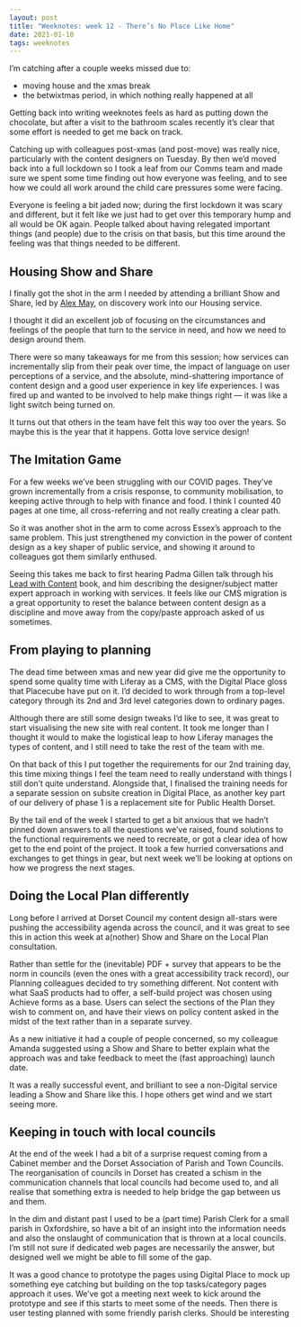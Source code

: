 ```yaml
---
layout: post
title: "Weeknotes: week 12 - There’s No Place Like Home"
date: 2021-01-10
tags: weeknotes
---
```


I’m catching after a couple weeks missed due to:

*   moving house and the xmas break
*   the betwixtmas period, in which nothing really happened at all

Getting back into writing weeknotes feels as hard as putting down the chocolate, but after a visit to the bathroom scales recently it’s clear that some effort is needed to get me back on track.

Catching up with colleagues post-xmas (and post-move) was really nice, particularly with the content designers on Tuesday. By then we’d moved back into a full lockdown so I took a leaf from our Comms team and made sure we spent some time finding out how everyone was feeling, and to see how we could all work around the child care pressures some were facing.

Everyone is feeling a bit jaded now; during the first lockdown it was scary and different, but it felt like we just had to get over this temporary hump and all would be OK again. People talked about having relegated important things (and people) due to the crisis on that basis, but this time around the feeling was that things needed to be different.

## Housing Show and Share

I finally got the shot in the arm I needed by attending a brilliant Show and Share, led by [Alex May](https://medium.com/u/3d6b53c3329?source=post_page-----9efb76450940--------------------------------), on discovery work into our Housing service.

I thought it did an excellent job of focusing on the circumstances and feelings of the people that turn to the service in need, and how we need to design around them.

There were so many takeaways for me from this session; how services can incrementally slip from their peak over time, the impact of language on user perceptions of a service, and the absolute, mind-shattering importance of content design and a good user experience in key life experiences. I was fired up and wanted to be involved to help make things right — it was like a light switch being turned on.

It turns out that others in the team have felt this way too over the years. So maybe this is the year that it happens. Gotta love service design!

## The Imitation Game

For a few weeks we’ve been struggling with our COVID pages. They’ve grown incrementally from a crisis response, to community mobilisation, to keeping active through to help with finance and food. I think I counted 40 pages at one time, all cross-referring and not really creating a clear path.

So it was another shot in the arm to come across Essex’s approach to the same problem. This just strengthened my conviction in the power of content design as a key shaper of public service, and showing it around to colleagues got them similarly enthused.

Seeing this takes me back to first hearing Padma Gillen talk through his [Lead with Content](https://books.gathercontent.com/lead-with-content) book, and him describing the designer/subject matter expert approach in working with services. It feels like our CMS migration is a great opportunity to reset the balance between content design as a discipline and move away from the copy/paste approach asked of us sometimes.

## From playing to planning

The dead time between xmas and new year did give me the opportunity to spend some quality time with Liferay as a CMS, with the Digital Place gloss that Placecube have put on it. I’d decided to work through from a top-level category through its 2nd and 3rd level categories down to ordinary pages.

Although there are still some design tweaks I’d like to see, it was great to start visualising the new site with real content. It took me longer than I thought it would to make the logistical leap to how Liferay manages the types of content, and I still need to take the rest of the team with me.

On that back of this I put together the requirements for our 2nd training day, this time mixing things I feel the team need to really understand with things I still don’t quite understand. Alongside that, I finalised the training needs for a separate session on subsite creation in Digital Place, as another key part of our delivery of phase 1 is a replacement site for Public Health Dorset.

By the tail end of the week I started to get a bit anxious that we hadn’t pinned down answers to all the questions we’ve raised, found solutions to the functional requirements we need to recreate, or got a clear idea of how get to the end point of the project. It took a few hurried conversations and exchanges to get things in gear, but next week we’ll be looking at options on how we progress the next stages.

## Doing the Local Plan differently

Long before I arrived at Dorset Council my content design all-stars were pushing the accessibility agenda across the council, and it was great to see this in action this week at a(nother) Show and Share on the Local Plan consultation.

Rather than settle for the (inevitable) PDF + survey that appears to be the norm in councils (even the ones with a great accessibility track record), our Planning colleagues decided to try something different. Not content with what SaaS products had to offer, a self-build project was chosen using Achieve forms as a base. Users can select the sections of the Plan they wish to comment on, and have their views on policy content asked in the midst of the text rather than in a separate survey.

As a new initiative it had a couple of people concerned, so my colleague Amanda suggested using a Show and Share to better explain what the approach was and take feedback to meet the (fast approaching) launch date.

It was a really successful event, and brilliant to see a non-Digital service leading a Show and Share like this. I hope others get wind and we start seeing more.

## Keeping in touch with local councils

At the end of the week I had a bit of a surprise request coming from a Cabinet member and the Dorset Association of Parish and Town Councils. The reorganisation of councils in Dorset has created a schism in the communication channels that local councils had become used to, and all realise that something extra is needed to help bridge the gap between us and them.

In the dim and distant past I used to be a (part time) Parish Clerk for a small parish in Oxfordshire, so have a bit of an insight into the information needs and also the onslaught of communication that is thrown at a local councils. I’m still not sure if dedicated web pages are necessarily the answer, but designed well we might be able to fill some of the gap.

It was a good chance to prototype the pages using Digital Place to mock up something eye catching but building on the top tasks/category pages approach it uses. We’ve got a meeting next week to kick around the prototype and see if this starts to meet some of the needs. Then there is user testing planned with some friendly parish clerks. Should be interesting
